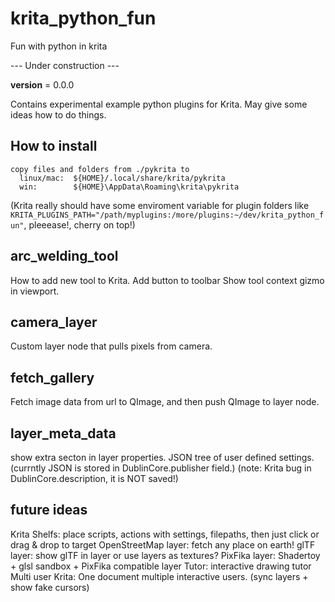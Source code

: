 # krita_python_fun
Fun with python in krita

--- Under construction ---

__version__ = 0.0.0

Contains experimental example python plugins for Krita.
May give some ideas how to do things.

## How to install
```
copy files and folders from ./pykrita to
  linux/mac:  ${HOME}/.local/share/krita/pykrita
  win:        ${HOME}\AppData\Roaming\krita\pykrita
```

(Krita really should have some enviroment variable for plugin folders like
`KRITA_PLUGINS_PATH="/path/myplugins:/more/plugins:~/dev/krita_python_fun"`,
pleeease!, cherry on top!)


## arc_welding_tool
How to add new tool to Krita.
Add button to toolbar
Show tool context gizmo in viewport.

## camera_layer
Custom layer node that pulls pixels from camera.

## fetch_gallery
Fetch image data from url to QImage,
and then push QImage to layer node.

## layer_meta_data
show extra secton in layer properties.
JSON tree of user defined settings.
(currntly JSON is stored in DublinCore.publisher field.)
(note: Krita bug in DublinCore.description, it is NOT saved!)

## future ideas
Krita Shelfs: place scripts, actions with settings, filepaths, then just click or drag & drop to target
OpenStreetMap layer: fetch any place on earth!
glTF layer: show glTF in layer or use layers as textures?
PixFika layer: Shadertoy + glsl sandbox + PixFika compatible layer
Tutor: interactive drawing tutor
Multi user Krita: One document multiple interactive users. (sync layers + show fake cursors)
